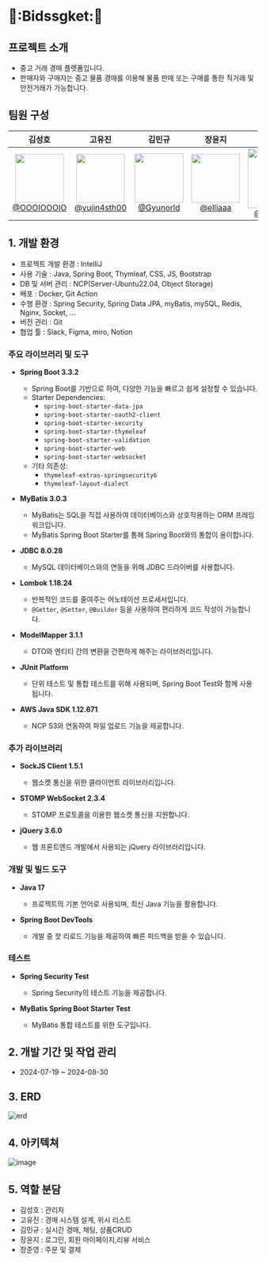 # 🍪:Bidssgket:🍪
## 프로젝트 소개
- 중고 거래 경매 플랫폼입니다.
- 판매자와 구매자는 중고 물품 경매를 이용해 물품 판매 또는 구매를 통한 직거래 및 안전거래가 가능합니다.

## 팀원 구성
<div align="center">

| 김성호 | 고유진 | 김민규 | 장윤지 | 장준영 | 
| :------: |  :------: | :------: | :------: | :------: |
|[<img width="98" src="https://github.com/user-attachments/assets/e1e937b4-7d71-4b47-85b5-f8c72ee9f20c"> <br> @OOOIOOOIO](https://github.com/OOOIOOOIO)|[<image width="98" src="https://github.com/user-attachments/assets/753f6f05-3b62-4340-bdf7-232311604546"><br> @yujin4sth00](https://github.com/yujin4sth00)|[<img width="99" src="https://github.com/user-attachments/assets/4d9daaeb-2ede-4282-82f0-9c8cd7a3879f"> <br>@Gyunorld](https://github.com/Gyunorld)|[<img width="98" src="https://github.com/user-attachments/assets/d6ae8a2c-ef21-4112-aac7-10b7243f2e7a"> <br>@elliaaa](https://github.com/elliaaa)|[<img width="120" src="https://github.com/user-attachments/assets/78868622-2a57-4717-99d1-7cb0a3890c84"> <br>@finite2030](https://github.com/finite2030)|
</div>

## 1. 개발 환경
- 프로젝트 개발 환경 : IntelliJ
- 사용 기술 : Java, Spring Boot, Thymleaf, CSS, JS, Bootstrap
- DB 및 서버 관리 : NCP(Server-Ubuntu22.04, Object Storage)
- 배포 : Docker, Git Action
- 수행 환경 : Spring Security, Spring Data JPA, myBatis, mySQL, Redis, Nginx, Socket, …
- 버전 관리 : Git
- 협업 툴 : Slack, Figma, miro, Notion
  
### 주요 라이브러리 및 도구
- **Spring Boot 3.3.2**
  - Spring Boot를 기반으로 하여, 다양한 기능을 빠르고 쉽게 설정할 수 있습니다.
  - Starter Dependencies:
    - `spring-boot-starter-data-jpa`
    - `spring-boot-starter-oauth2-client`
    - `spring-boot-starter-security`
    - `spring-boot-starter-thymeleaf`
    - `spring-boot-starter-validation`
    - `spring-boot-starter-web`
    - `spring-boot-starter-websocket`
  - 기타 의존성:
    - `thymeleaf-extras-springsecurity6`
    - `thymeleaf-layout-dialect`

- **MyBatis 3.0.3**
  - MyBatis는 SQL을 직접 사용하여 데이터베이스와 상호작용하는 ORM 프레임워크입니다.
  - MyBatis Spring Boot Starter를 통해 Spring Boot와의 통합이 용이합니다.

- **JDBC 8.0.28**
  - MySQL 데이터베이스와의 연동을 위해 JDBC 드라이버를 사용합니다.

- **Lombok 1.18.24**
  - 반복적인 코드를 줄여주는 어노테이션 프로세서입니다.
  - `@Getter`, `@Setter`, `@Builder` 등을 사용하여 편리하게 코드 작성이 가능합니다.

- **ModelMapper 3.1.1**
  - DTO와 엔티티 간의 변환을 간편하게 해주는 라이브러리입니다.

- **JUnit Platform**
  - 단위 테스트 및 통합 테스트를 위해 사용되며, Spring Boot Test와 함께 사용됩니다.

- **AWS Java SDK 1.12.671**
  - NCP S3와 연동하여 파일 업로드 기능을 제공합니다.

### 추가 라이브러리

- **SockJS Client 1.5.1**
  - 웹소켓 통신을 위한 클라이언트 라이브러리입니다.

- **STOMP WebSocket 2.3.4**
  - STOMP 프로토콜을 이용한 웹소켓 통신을 지원합니다.

- **jQuery 3.6.0**
  - 웹 프론트엔드 개발에서 사용되는 jQuery 라이브러리입니다.

### 개발 및 빌드 도구

- **Java 17**
  - 프로젝트의 기본 언어로 사용되며, 최신 Java 기능을 활용합니다.

- **Spring Boot DevTools**
  - 개발 중 핫 리로드 기능을 제공하여 빠른 피드백을 받을 수 있습니다.

### 테스트

- **Spring Security Test**
  - Spring Security의 테스트 기능을 제공합니다.
  
- **MyBatis Spring Boot Starter Test**
  - MyBatis 통합 테스트를 위한 도구입니다.
  
## 2. 개발 기간 및 작업 관리
- 2024-07-19 ~ 2024-08-30

## 3. ERD 
![erd](https://github.com/user-attachments/assets/cb0ca8e7-0b0d-45b4-9b31-9c03c4c0bbd3)
## 4. 아키텍쳐
![image](https://github.com/user-attachments/assets/aedcf4a7-80fd-4df8-9ed0-648de18a4145)
## 5. 역할 분담
- 김성호 : 관리자
- 고유진 : 경매 시스템 설계, 위시 리스트
- 김민규 : 실시간 경매, 채팅, 상품CRUD
- 장윤지 : 로그인, 회원 마이페이지,리뷰 서비스
- 장준영 : 주문 및 결제


